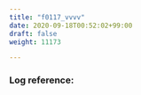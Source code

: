 ```yaml
---
title: "f0117_vvvv"
date: 2020-09-18T00:52:02+99:00
draft: false
weight: 11173

---
```


### Log reference: <no value>

```
